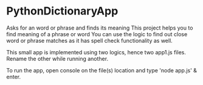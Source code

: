 # PythonDictionaryApp
Asks for an word or phrase and finds its meaning
This project helps you to find meaning of a phrase or word
You can use the logic to find out close word or phrase matches as it has spell check functionality as well.

This small app is implemented using two logics, hence two app1.js files. Rename the other while running another.

To run the app, open console on the file(s) location and type 'node app.js' & enter.
